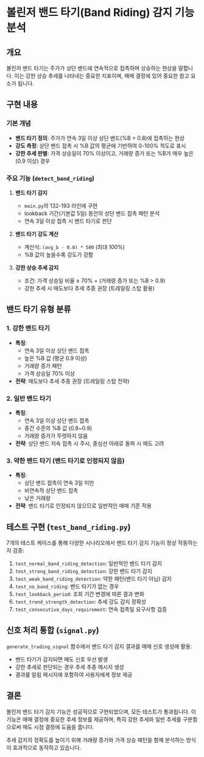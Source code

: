# 볼린저 밴드 타기(Band Riding) 감지 기능 분석

## 개요
볼린저 밴드 타기는 주가가 상단 밴드에 연속적으로 접촉하며 상승하는 현상을 말합니다. 이는 강한 상승 추세를 나타내는 중요한 지표이며, 매매 결정에 있어 중요한 참고 요소가 됩니다.

## 구현 내용

### 기본 개념
- **밴드 타기 정의**: 주가가 연속 3일 이상 상단 밴드(%B > 0.8)에 접촉하는 현상
- **강도 측정**: 상단 밴드 접촉 시 %B 값의 평균에 기반하여 0-100% 척도로 표시
- **강한 추세 판별**: 가격 상승일이 70% 이상이고, 거래량 증가 또는 %B가 매우 높은(0.9 이상) 경우

### 주요 기능 (`detect_band_riding`)
1. **밴드 타기 감지**
   - `main.py`의 132-193 라인에 구현
   - lookback 기간(기본값 5일) 동안의 상단 밴드 접촉 패턴 분석
   - 연속 3일 이상 접촉 시 밴드 타기로 판단

2. **밴드 타기 강도 계산**
   - 계산식: `(avg_b - 0.8) * 500` (최대 100%)
   - %B 값이 높을수록 강도가 강함

3. **강한 상승 추세 감지**
   - 조건: 가격 상승일 비율 ≥ 70% + (거래량 증가 또는 %B > 0.9)
   - 강한 추세 시 매도보다 추세 추종 권장 (트레일링 스탑 활용)

## 밴드 타기 유형 분류

### 1. 강한 밴드 타기
- **특징**:
  - 연속 3일 이상 상단 밴드 접촉
  - 높은 %B 값 (평균 0.9 이상)
  - 거래량 증가 패턴
  - 가격 상승일 70% 이상
- **전략**: 매도보다 추세 추종 권장 (트레일링 스탑 전략)

### 2. 일반 밴드 타기
- **특징**:
  - 연속 3일 이상 상단 밴드 접촉
  - 중간 수준의 %B 값 (0.8~0.9)
  - 거래량 증가가 뚜렷하지 않음
- **전략**: 상단 밴드 지속 접촉 시 주시, 중심선 아래로 돌파 시 매도 고려

### 3. 약한 밴드 타기 (밴드 타기로 인정되지 않음)
- **특징**:
  - 상단 밴드 접촉이 연속 3일 미만
  - 비연속적 상단 밴드 접촉
  - 낮은 거래량
- **전략**: 밴드 타기로 인정되지 않으므로 일반적인 매매 기준 적용

## 테스트 구현 (`test_band_riding.py`)

7개의 테스트 케이스를 통해 다양한 시나리오에서 밴드 타기 감지 기능이 정상 작동하는지 검증:

1. `test_normal_band_riding_detection`: 일반적인 밴드 타기 감지
2. `test_strong_band_riding_detection`: 강한 밴드 타기 감지
3. `test_weak_band_riding_detection`: 약한 패턴(밴드 타기 아님) 감지
4. `test_no_band_riding`: 밴드 타기가 없는 경우
5. `test_lookback_period`: 조회 기간 변경에 따른 결과 변화
6. `test_trend_strength_detection`: 추세 강도 감지 정확성
7. `test_consecutive_days_requirement`: 연속 접촉일 요구사항 검증

## 신호 처리 통합 (`signal.py`)

`generate_trading_signal` 함수에서 밴드 타기 감지 결과를 매매 신호 생성에 활용:

- 밴드 타기가 감지되면 매도 신호 우선 발생
- 강한 추세로 판단되는 경우 추세 추종 메시지 생성
- 결과를 알림 메시지에 포함하여 사용자에게 정보 제공

## 결론

볼린저 밴드 타기 감지 기능은 성공적으로 구현되었으며, 모든 테스트가 통과됩니다. 이 기능은 매매 결정에 중요한 추세 정보를 제공하며, 특히 강한 추세와 일반 추세를 구분함으로써 매도 시점 결정에 도움을 줍니다.

추세 감지의 정확도를 높이기 위해 거래량 증가와 가격 상승 패턴을 함께 분석하는 방식이 효과적으로 동작하고 있습니다. 